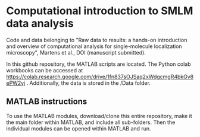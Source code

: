 # Computational introduction to SMLM data analysis
Code and data belonging to "Raw data to results: a hands-on introduction and overview of computational analysis for single-molecule localization microscopy", Martens et al., DOI (manuscript submitted).

In this github repository, the MATLAB scripts are located. The Python colab workbooks can be accessed at https://colab.research.google.com/drive/1fn837sOJSaq2xWdgcmgR4bkGv8ePW2yj . Additionally, the data is stored in the /Data folder.

## MATLAB instructions
To use the MATLAB modules, download/clone this entire repository, make it the main folder within MATLAB, and include all sub-folders. Then the individual modules can be opened within MATLAB and run. 
